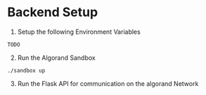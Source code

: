 # Backend Setup
1. Setup the following Environment Variables
```
TODO
```
2. Run the Algorand Sandbox
```
./sandbox up
```
3. Run the Flask API for communication on the algorand Network